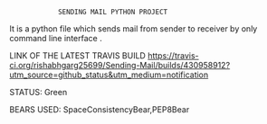                 SENDING MAIL PYTHON PROJECT

It is a python file which sends mail from sender to receiver by only command line interface .

LINK OF THE LATEST TRAVIS BUILD
https://travis-ci.org/rishabhgarg25699/Sending-Mail/builds/430958912?utm_source=github_status&utm_medium=notification

STATUS: Green

BEARS USED: SpaceConsistencyBear,PEP8Bear
